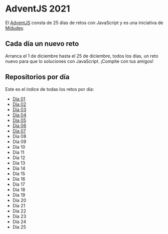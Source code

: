 # AdventJS 2021

El [AdventJS](https://adventjs.dev/) consta de 25 días de retos con JavaScript y es una iniciativa de [Midudev](https://midu.dev/).

## Cada día un nuevo reto

Arranca el 1 de diciembre hasta el 25 de diciembre, todos los días, un reto nuevo para que lo soluciones con JavaScript. ¡Compite con tus amigos!

## Repositorios por día

Este es el índice de todas los retos por día:

- [Día 01](/01)
- [Día 02](/02)
- [Día 03](/03)
- [Día 04](/04)
- [Día 05](/05)
- [Día 06](/06)
- [Día 07](/07)
- Día 08
- Día 09
- Día 10
- Día 11
- Día 12
- Día 13
- Día 14
- Día 15
- Día 16
- Día 17
- Día 18
- Día 19
- Día 20
- Día 21
- Día 22
- Día 23
- Día 24
- Día 25